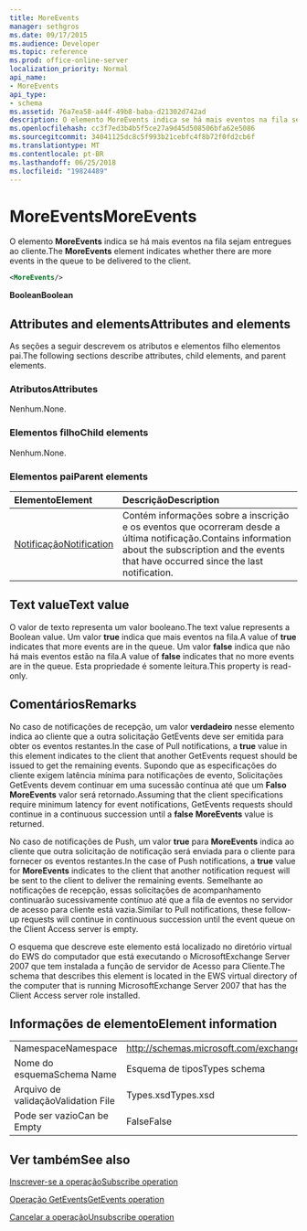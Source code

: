 ```yaml
---
title: MoreEvents
manager: sethgros
ms.date: 09/17/2015
ms.audience: Developer
ms.topic: reference
ms.prod: office-online-server
localization_priority: Normal
api_name:
- MoreEvents
api_type:
- schema
ms.assetid: 76a7ea58-a44f-49b8-baba-d21302d742ad
description: O elemento MoreEvents indica se há mais eventos na fila sejam entregues ao cliente.
ms.openlocfilehash: cc3f7ed3b4b5f5ce27a9d45d508506bfa62e5086
ms.sourcegitcommit: 34041125dc8c5f993b21cebfc4f8b72f0fd2cb6f
ms.translationtype: MT
ms.contentlocale: pt-BR
ms.lasthandoff: 06/25/2018
ms.locfileid: "19824489"
---
```

# <a name="moreevents"></a><span data-ttu-id="60cb1-103">MoreEvents</span><span class="sxs-lookup"><span data-stu-id="60cb1-103">MoreEvents</span></span>

<span data-ttu-id="60cb1-104">O elemento **MoreEvents** indica se há mais eventos na fila sejam entregues ao cliente.</span><span class="sxs-lookup"><span data-stu-id="60cb1-104">The **MoreEvents** element indicates whether there are more events in the queue to be delivered to the client.</span></span> 
  
```xml
<MoreEvents/>
```

 <span data-ttu-id="60cb1-105">**Boolean**</span><span class="sxs-lookup"><span data-stu-id="60cb1-105">**Boolean**</span></span>
## <a name="attributes-and-elements"></a><span data-ttu-id="60cb1-106">Attributes and elements</span><span class="sxs-lookup"><span data-stu-id="60cb1-106">Attributes and elements</span></span>

<span data-ttu-id="60cb1-107">As seções a seguir descrevem os atributos e elementos filho elementos pai.</span><span class="sxs-lookup"><span data-stu-id="60cb1-107">The following sections describe attributes, child elements, and parent elements.</span></span>
  
### <a name="attributes"></a><span data-ttu-id="60cb1-108">Atributos</span><span class="sxs-lookup"><span data-stu-id="60cb1-108">Attributes</span></span>

<span data-ttu-id="60cb1-109">Nenhum.</span><span class="sxs-lookup"><span data-stu-id="60cb1-109">None.</span></span>
  
### <a name="child-elements"></a><span data-ttu-id="60cb1-110">Elementos filho</span><span class="sxs-lookup"><span data-stu-id="60cb1-110">Child elements</span></span>

<span data-ttu-id="60cb1-111">Nenhum.</span><span class="sxs-lookup"><span data-stu-id="60cb1-111">None.</span></span>
  
### <a name="parent-elements"></a><span data-ttu-id="60cb1-112">Elementos pai</span><span class="sxs-lookup"><span data-stu-id="60cb1-112">Parent elements</span></span>

|<span data-ttu-id="60cb1-113">**Elemento**</span><span class="sxs-lookup"><span data-stu-id="60cb1-113">**Element**</span></span>|<span data-ttu-id="60cb1-114">**Descrição**</span><span class="sxs-lookup"><span data-stu-id="60cb1-114">**Description**</span></span>|
|:-----|:-----|
|[<span data-ttu-id="60cb1-115">Notificação</span><span class="sxs-lookup"><span data-stu-id="60cb1-115">Notification</span></span>](notification-ex15websvcsotherref.md) <br/> |<span data-ttu-id="60cb1-116">Contém informações sobre a inscrição e os eventos que ocorreram desde a última notificação.</span><span class="sxs-lookup"><span data-stu-id="60cb1-116">Contains information about the subscription and the events that have occurred since the last notification.</span></span>  <br/> |
   
## <a name="text-value"></a><span data-ttu-id="60cb1-117">Text value</span><span class="sxs-lookup"><span data-stu-id="60cb1-117">Text value</span></span>

<span data-ttu-id="60cb1-118">O valor de texto representa um valor booleano.</span><span class="sxs-lookup"><span data-stu-id="60cb1-118">The text value represents a Boolean value.</span></span> <span data-ttu-id="60cb1-119">Um valor **true** indica que mais eventos na fila.</span><span class="sxs-lookup"><span data-stu-id="60cb1-119">A value of **true** indicates that more events are in the queue.</span></span> <span data-ttu-id="60cb1-120">Um valor **false** indica que não há mais eventos estão na fila.</span><span class="sxs-lookup"><span data-stu-id="60cb1-120">A value of **false** indicates that no more events are in the queue.</span></span> <span data-ttu-id="60cb1-121">Esta propriedade é somente leitura.</span><span class="sxs-lookup"><span data-stu-id="60cb1-121">This property is read-only.</span></span> 
  
## <a name="remarks"></a><span data-ttu-id="60cb1-122">Comentários</span><span class="sxs-lookup"><span data-stu-id="60cb1-122">Remarks</span></span>

<span data-ttu-id="60cb1-123">No caso de notificações de recepção, um valor **verdadeiro** nesse elemento indica ao cliente que a outra solicitação GetEvents deve ser emitida para obter os eventos restantes.</span><span class="sxs-lookup"><span data-stu-id="60cb1-123">In the case of Pull notifications, a **true** value in this element indicates to the client that another GetEvents request should be issued to get the remaining events.</span></span> <span data-ttu-id="60cb1-124">Supondo que as especificações do cliente exigem latência mínima para notificações de evento, Solicitações GetEvents devem continuar em uma sucessão contínua até que um **Falso** **MoreEvents** valor será retornado.</span><span class="sxs-lookup"><span data-stu-id="60cb1-124">Assuming that the client specifications require minimum latency for event notifications, GetEvents requests should continue in a continuous succession until a **false** **MoreEvents** value is returned.</span></span> 
  
<span data-ttu-id="60cb1-125">No caso de notificações de Push, um valor **true** para **MoreEvents** indica ao cliente que outra solicitação de notificação será enviada para o cliente para fornecer os eventos restantes.</span><span class="sxs-lookup"><span data-stu-id="60cb1-125">In the case of Push notifications, a **true** value for **MoreEvents** indicates to the client that another notification request will be sent to the client to deliver the remaining events.</span></span> <span data-ttu-id="60cb1-126">Semelhante ao notificações de recepção, essas solicitações de acompanhamento continuarão sucessivamente contínuo até que a fila de eventos no servidor de acesso para cliente está vazia.</span><span class="sxs-lookup"><span data-stu-id="60cb1-126">Similar to Pull notifications, these follow-up requests will continue in continuous succession until the event queue on the Client Access server is empty.</span></span> 
  
<span data-ttu-id="60cb1-127">O esquema que descreve este elemento está localizado no diretório virtual do EWS do computador que está executando o MicrosoftExchange Server 2007 que tem instalada a função de servidor de Acesso para Cliente.</span><span class="sxs-lookup"><span data-stu-id="60cb1-127">The schema that describes this element is located in the EWS virtual directory of the computer that is running MicrosoftExchange Server 2007 that has the Client Access server role installed.</span></span>
  
## <a name="element-information"></a><span data-ttu-id="60cb1-128">Informações de elemento</span><span class="sxs-lookup"><span data-stu-id="60cb1-128">Element information</span></span>

|||
|:-----|:-----|
|<span data-ttu-id="60cb1-129">Namespace</span><span class="sxs-lookup"><span data-stu-id="60cb1-129">Namespace</span></span>  <br/> |http://schemas.microsoft.com/exchange/services/2006/types  <br/> |
|<span data-ttu-id="60cb1-130">Nome do esquema</span><span class="sxs-lookup"><span data-stu-id="60cb1-130">Schema Name</span></span>  <br/> |<span data-ttu-id="60cb1-131">Esquema de tipos</span><span class="sxs-lookup"><span data-stu-id="60cb1-131">Types schema</span></span>  <br/> |
|<span data-ttu-id="60cb1-132">Arquivo de validação</span><span class="sxs-lookup"><span data-stu-id="60cb1-132">Validation File</span></span>  <br/> |<span data-ttu-id="60cb1-133">Types.xsd</span><span class="sxs-lookup"><span data-stu-id="60cb1-133">Types.xsd</span></span>  <br/> |
|<span data-ttu-id="60cb1-134">Pode ser vazio</span><span class="sxs-lookup"><span data-stu-id="60cb1-134">Can be Empty</span></span>  <br/> |<span data-ttu-id="60cb1-135">False</span><span class="sxs-lookup"><span data-stu-id="60cb1-135">False</span></span>  <br/> |
   
## <a name="see-also"></a><span data-ttu-id="60cb1-136">Ver também</span><span class="sxs-lookup"><span data-stu-id="60cb1-136">See also</span></span>



[<span data-ttu-id="60cb1-137">Inscrever-se a operação</span><span class="sxs-lookup"><span data-stu-id="60cb1-137">Subscribe operation</span></span>](subscribe-operation.md)
  
[<span data-ttu-id="60cb1-138">Operação GetEvents</span><span class="sxs-lookup"><span data-stu-id="60cb1-138">GetEvents operation</span></span>](getevents-operation.md)
  
[<span data-ttu-id="60cb1-139">Cancelar a operação</span><span class="sxs-lookup"><span data-stu-id="60cb1-139">Unsubscribe operation</span></span>](unsubscribe-operation.md)


